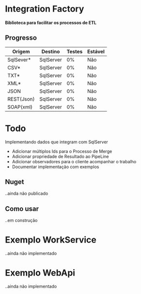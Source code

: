 # Integration Factory
#### Biblioteca para facilitar os processos de ETL

## Progresso

Origem | Destino | Testes | Estável
------ | ------- | ----- | -------
SqlSever* | SqlServer | 0% | Não
CSV* | SqlServer | 0% | Não
TXT* | SqlServer | 0% | Não
XML* | SqlServer | 0% | Não
JSON | SqlServer | 0% | Não
REST(Json) | SqlServer | 0% | Não
SOAP(xml) | SqlServer | 0% | Não

# Todo
Implementando dados que integram com SqlServer
* Adicionar múltiplos Ids para o Processo de Merge
* Adicionar propriedade de Resultado ao PipeLine
* Adicionar observadores para o cliente acompanhar o trabalho
* Documentar implementação com exemplos


## Nuget
..ainda não publicado

## Como usar
..em construção

# Exemplo WorkService
..ainda não implementado

# Exemplo WebApi
..ainda não implementado
